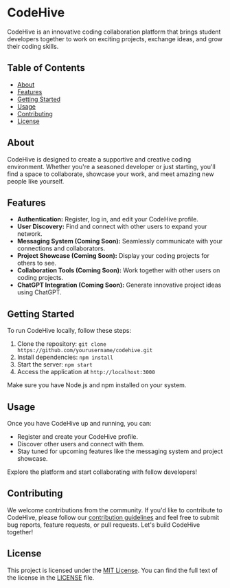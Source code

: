 # CodeHive

CodeHive is an innovative coding collaboration platform that brings student developers together to work on exciting projects, exchange ideas, and grow their coding skills.

## Table of Contents

- [About](#about)
- [Features](#features)
- [Getting Started](#getting-started)
- [Usage](#usage)
- [Contributing](#contributing)
- [License](#license)

## About

CodeHive is designed to create a supportive and creative coding environment. Whether you're a seasoned developer or just starting, you'll find a space to collaborate, showcase your work, and meet amazing new people like yourself.

## Features

- **Authentication:** Register, log in, and edit your CodeHive profile.
- **User Discovery:** Find and connect with other users to expand your network.
- **Messaging System (Coming Soon):** Seamlessly communicate with your connections and collaborators.
- **Project Showcase (Coming Soon):** Display your coding projects for others to see.
- **Collaboration Tools (Coming Soon):** Work together with other users on coding projects.
- **ChatGPT Integration (Coming Soon):** Generate innovative project ideas using ChatGPT.

## Getting Started

To run CodeHive locally, follow these steps:

1. Clone the repository: `git clone https://github.com/yourusername/codehive.git`
2. Install dependencies: `npm install`
3. Start the server: `npm start`
4. Access the application at `http://localhost:3000`

Make sure you have Node.js and npm installed on your system.

## Usage

Once you have CodeHive up and running, you can:

- Register and create your CodeHive profile.
- Discover other users and connect with them.
- Stay tuned for upcoming features like the messaging system and project showcase.

Explore the platform and start collaborating with fellow developers!

## Contributing

We welcome contributions from the community. If you'd like to contribute to CodeHive, please follow our [contribution guidelines](CONTRIBUTING.md) and feel free to submit bug reports, feature requests, or pull requests. Let's build CodeHive together!

## License

This project is licensed under the [MIT License](LICENSE). You can find the full text of the license in the [LICENSE](LICENSE) file.
